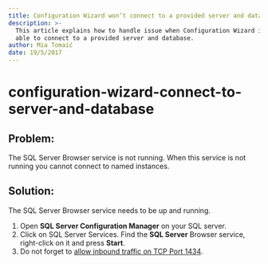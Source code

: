 ```yaml
---
title: Configuration Wizard won’t connect to a provided server and database.
description: >-
  This article explains how to handle issue when Configuration Wizard is not
  able to connect to a provided server and database.
author: Mia Tomaić
date: 19/5/2017
---
```


# configuration-wizard-connect-to-server-and-database

## Problem:

The SQL Server Browser service is not running. When this service is not running you cannot connect to named instances.

## Solution:

The SQL Server Browser service needs to be up and running.

1. Open **SQL Server Configuration Manager** on your SQL server.
2. Click on SQL Server Services. Find the **SQL Server** Browser service, right-click on it and press **Start**.
3. Do not forget to [allow inbound traffic on TCP Port 1434](configuration-wizard-connect-to-server-and-database.md#internal/troubleshooting/sql-server-connection/inbound-traffic).

